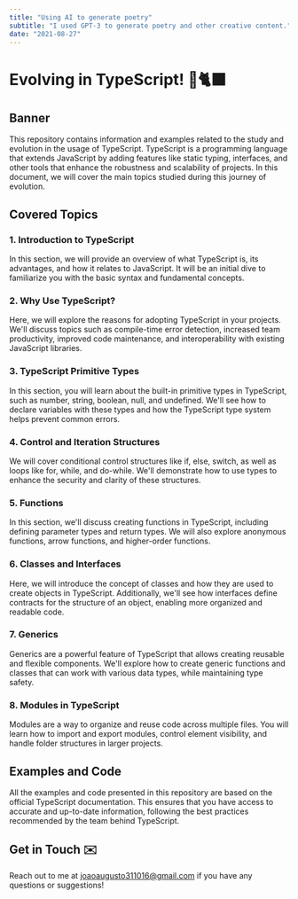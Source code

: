 ```yaml
---
title: "Using AI to generate poetry"
subtitle: "I used GPT-3 to generate poetry and other creative content."
date: "2021-08-27"
---
```


# Evolving in TypeScript! 📘🐈‍⬛

## Banner

This repository contains information and examples related to the study and evolution in the usage of TypeScript. TypeScript is a programming language that extends JavaScript by adding features like static typing, interfaces, and other tools that enhance the robustness and scalability of projects. In this document, we will cover the main topics studied during this journey of evolution.

## Covered Topics

### 1. Introduction to TypeScript

In this section, we will provide an overview of what TypeScript is, its advantages, and how it relates to JavaScript. It will be an initial dive to familiarize you with the basic syntax and fundamental concepts.

### 2. Why Use TypeScript?

Here, we will explore the reasons for adopting TypeScript in your projects. We'll discuss topics such as compile-time error detection, increased team productivity, improved code maintenance, and interoperability with existing JavaScript libraries.

### 3. TypeScript Primitive Types

In this section, you will learn about the built-in primitive types in TypeScript, such as number, string, boolean, null, and undefined. We'll see how to declare variables with these types and how the TypeScript type system helps prevent common errors.

### 4. Control and Iteration Structures

We will cover conditional control structures like if, else, switch, as well as loops like for, while, and do-while. We'll demonstrate how to use types to enhance the security and clarity of these structures.

### 5. Functions

In this section, we'll discuss creating functions in TypeScript, including defining parameter types and return types. We will also explore anonymous functions, arrow functions, and higher-order functions.

### 6. Classes and Interfaces

Here, we will introduce the concept of classes and how they are used to create objects in TypeScript. Additionally, we'll see how interfaces define contracts for the structure of an object, enabling more organized and readable code.

### 7. Generics

Generics are a powerful feature of TypeScript that allows creating reusable and flexible components. We'll explore how to create generic functions and classes that can work with various data types, while maintaining type safety.

### 8. Modules in TypeScript

Modules are a way to organize and reuse code across multiple files. You will learn how to import and export modules, control element visibility, and handle folder structures in larger projects.

## Examples and Code

All the examples and code presented in this repository are based on the official TypeScript documentation. This ensures that you have access to accurate and up-to-date information, following the best practices recommended by the team behind TypeScript.

## Get in Touch ✉️

Reach out to me at joaoaugusto311016@gmail.com if you have any questions or suggestions!
